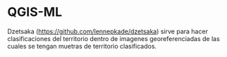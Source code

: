 # QGIS-ML

Dzetsaka (https://github.com/lennepkade/dzetsaka) sirve para hacer clasificaciones del territorio dentro de imagenes georeferenciadas de las cuales se tengan
muetras de territorio clasificados.
